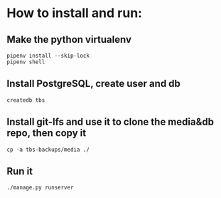 # How to install and run:

## Make the python virtualenv
```
pipenv install --skip-lock
pipenv shell
```

## Install PostgreSQL, create user and db
```
createdb tbs
```

## Install git-lfs and use it to clone the media&db repo, then copy it
```
cp -a tbs-backups/media ./
```

## Run it
```
./manage.py runserver
```
